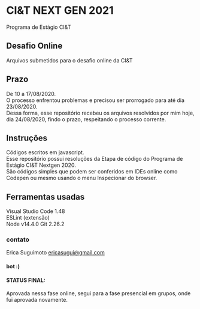 # CI&T NEXT GEN 2021
Programa de Estágio CI&T
## Desafio Online
Arquivos submetidos para o desafio online da CI&T  
  
## Prazo
De 10 a 17/08/2020.  
O processo enfrentou problemas e precisou ser prorrogado para até dia 23/08/2020.  
Dessa forma, esse repositório recebeu os arquivos resolvidos por mim hoje, dia 24/08/2020, findo o prazo, respeitando o processo corrente.

## Instruções
Códigos escritos em javascript.  
Esse repositório possui resoluções da Etapa de código do Programa de Estágio CI&T Nextgen 2020.  
São códigos simples que podem ser conferidos em IDEs online como Codepen ou mesmo usando o menu Inspecionar do browser.  

## Ferramentas usadas
Visual Studio Code 1.48  
ESLint (extensão)  
Node v14.4.0
Git 2.26.2

### contato
Erica Suguimoto
ericasugui@gmail.com

#### bot :)

#### STATUS FINAL:
Aprovada nessa fase online, segui para a fase presencial em grupos, onde fui aprovada novamente.
